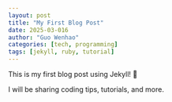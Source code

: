 ```yaml
---
layout: post
title: "My First Blog Post"
date: 2025-03-016
author: "Guo Wenhao"
categories: [tech, programming]
tags: [jekyll, ruby, tutorial]
---
```

This is my first blog post using Jekyll! 🚀

I will be sharing coding tips, tutorials, and more.